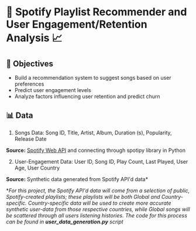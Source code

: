 # 🎵 Spotify Playlist Recommender and User Engagement/Retention Analysis 📈

## 🎯 Objectives
- Build a recommendation system to suggest songs based on user preferences
- Predict user engagement levels
- Analyze factors influencing user retention and predict churn

## 📊 Data
1. Songs Data: Song ID, Title, Artist, Album, Duration (s), Popularity, Release Date

<b> Source:</b> [Spotify Web API](https://developer.spotify.com/documentation/web-api) and connecting through spotipy library in Python

2. User-Engagement Data: User ID, Song ID, Play Count, Last Played, User Age, User Country

<b> Source:</b> Synthetic data generated from Spotify API'd data*


**For this project, the Spotify API'd data will come from a selection of public, Spotify-created playlists; these playlists will be both Global and Country-specific. Country-specific data will be used to create more accurate synthetic user-data from those respective countries, while Global songs will be scattered through all users listening histories. The code for this process can be found in <b> *user_data_generation.py*</b> script*
